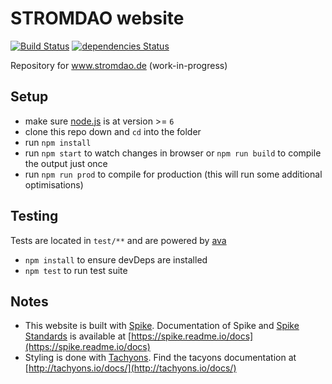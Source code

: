 # STROMDAO website

[![Build Status](https://travis-ci.org/energychain/stromdao-www.svg?branch=master)](https://travis-ci.org/energychain/stromdao-www) [![dependencies Status](https://david-dm.org/energychain/stromdao-www/status.svg)](https://david-dm.org/energychain/stromdao-www)

Repository for www.stromdao.de (work-in-progress)

## Setup

- make sure [node.js](http://nodejs.org) is at version >= `6`
- clone this repo down and `cd` into the folder
- run `npm install`
- run `npm start` to watch changes in browser or `npm run build` to  compile the output just once
- run `npm run prod`  to compile for production (this will run some additional optimisations)

## Testing
Tests are located in `test/**` and are powered by [ava](https://github.com/sindresorhus/ava)
- `npm install` to ensure devDeps are installed
- `npm test` to run test suite


## Notes
 - This website is built with [Spike](https://github.com/static-dev/spike). Documentation of Spike and [Spike Standards](https://spike.readme.io/docs/introduction) is available at [https://spike.readme.io/docs](https://spike.readme.io/docs)
 - Styling is done with [Tachyons](https://github.com/tachyons-css/tachyons/). Find the tacyons documentation at [http://tachyons.io/docs/](http://tachyons.io/docs/)
